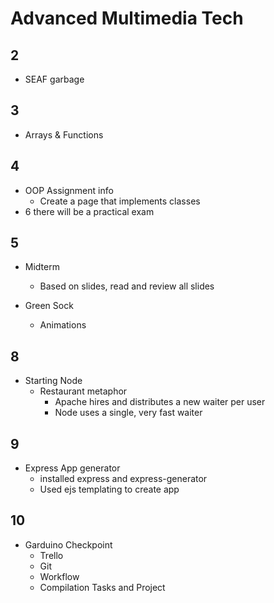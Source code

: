 # Advanced Multimedia Tech

## 2

- SEAF garbage

## 3

- Arrays & Functions

## 4

- OOP Assignment info
  - Create a page that implements classes
- 6 there will be a practical exam

## 5

- Midterm
  - Based on slides, read and review all slides

- Green Sock
  - Animations

## 8

- Starting Node
  - Restaurant metaphor
    - Apache hires and distributes a new waiter per user
    - Node uses a single, very fast waiter

## 9

- Express App generator
  - installed express and express-generator
  - Used ejs templating to create app

## 10

- Garduino Checkpoint
  - Trello
  - Git
  - Workflow
  - Compilation Tasks and Project
